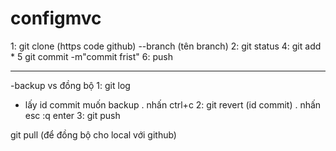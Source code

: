 # configmvc

1: git clone (https code github)  --branch (tên branch)
2: git status
4: git add *
5 git commit -m"commit frist"
6: push

-------------------
-backup vs đồng bộ
1: git log  
- lấy id commit muốn backup . nhấn ctrl+c
2: git revert (id commit) . nhấn esc :q enter
3: git push 

git pull (để đồng bộ cho local với github)
